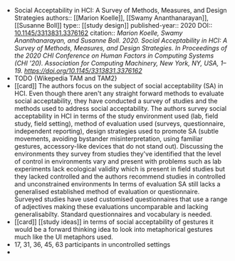 - Social Acceptability in HCI: A Survey of Methods, Measures, and Design Strategies
  authors:: [[Marion Koelle]], [[Swamy Ananthanarayan]], [[Susanne Boll]]
  type:: [[study design]]
  published-year:: 2020
  DOI:: [10.1145/3313831.3376162](http://dx.doi.org/10.1145/3313831.3376162) 
  citation:: *Marion Koelle, Swamy Ananthanarayan, and Susanne Boll. 2020. Social Acceptability in HCI: A Survey of Methods, Measures, and Design Strategies. In Proceedings of the 2020 CHI Conference on Human Factors in Computing Systems (CHI '20). Association for Computing Machinery, New York, NY, USA, 1–19. https://doi.org/10.1145/3313831.3376162*
- TODO {Wikepedia TAM and TAM2}
- [[card]] The authors focus on the subject of social acceptability (SA) in HCI. Even though there aren't any straight forward methods to evaluate social acceptability, they have conducted a survey of studies and the methods used to address social acceptability. The authors survey social acceptability in HCI in terms of the study environment used (lab, field study, field setting), method of evaluation used (surveys, questionnaire, independent reporting), design strategies used to promote SA (subtle movements, avoiding bystander misinterpretation, using familiar gestures, accessory-like devices that do not stand out).
  Discussing the environments they survey from studies they've identified that the level of control in  environments vary and present with problems such as lab experiments lack ecological validity which is present in field studies but they lacked controlled and the authors recommend studies in controlled and unconstrained environments
  In terms of evaluation SA still lacks a generalised established method of evaluation or questionnaire. Surveyed studies have used customised questionnaires that use a range of adjectives making these evaluations uncomparable and lacking generalisabilty. Standard questionnaires and vocabulary is needed.
- [[card]] [[study ideas]] in terms of social acceptability of gestures it would be a forward thinking idea to look into metaphorical gestures much like the UI metaphors used.
- 17, 31, 36, 45, 63 participants in uncontrolled settings
-